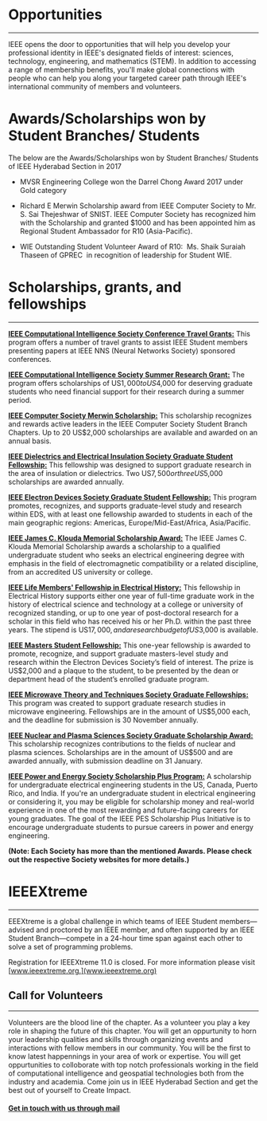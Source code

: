 # Opportunities
---

IEEE opens the door to opportunities that will help you develop your professional identity in IEEE's designated fields of interest: sciences, technology, engineering, and mathematics (STEM). In addition to accessing a range of membership benefits, you'll make global connections with people who can help you along your targeted career path through IEEE's international community of members and volunteers.

# Awards/Scholarships won by Student Branches/ Students

The below are the Awards/Scholarships won by Student Branches/ Students of IEEE Hyderabad Section in 2017

* MVSR Engineering College won the Darrel Chong Award 2017 under Gold category

* Richard E Merwin Scholarship award from IEEE Computer Society to Mr. S. Sai Thejeshwar of SNIST. IEEE Computer Society has recognized   him with the Scholarship and granted $1000 and has been appointed him as Regional Student Ambassador for R10 (Asia-Pacific).

* WIE Outstanding Student Volunteer Award of R10:  Ms. Shaik Suraiah Thaseen of GPREC  in recognition of leadership for Student WIE.


# Scholarships, grants, and fellowships
---

[**IEEE Computational Intelligence Society Conference Travel Grants:**](https://www.ieee.org/membership_services/membership/students/awards/comp_intelligence.html) This program offers a number of travel grants to assist IEEE Student members presenting papers at IEEE NNS (Neural Networks Society) sponsored conferences. 

[**IEEE Computational Intelligence Society Summer Research Grant:**](https://www.ieee.org/membership_services/membership/students/awards/comp_intelligence.html) The program offers scholarships of US$1,000 to US$4,000 for deserving graduate students who need financial support for their research during a summer period. 

[**IEEE Computer Society Merwin Scholarship:**](https://www.computer.org/web/students/merwin) This scholarship recognizes and rewards active leaders in the IEEE Computer Society Student Branch Chapters. Up to 20 US$2,000 scholarships are available and awarded on an annual basis.

[**IEEE Dielectrics and Electrical Insulation Society Graduate Student Fellowship:**](https://www.ieee.org/membership_services/membership/students/awards/dei_soc.html) This fellowship was designed to support graduate research in the area of insulation or dielectrics. Two US$7,500 or three US$5,000 scholarships are awarded annually.

[**IEEE Electron Devices Society Graduate Student Fellowship:**](https://www.ieee.org/membership_services/membership/students/awards/eds_fellowship.html) This program promotes, recognizes, and supports graduate-level study and research within EDS, with at least one fellowship awarded to students in each of the main geographic regions: Americas, Europe/Mid-East/Africa, Asia/Pacific.

[**IEEE James C. Klouda Memorial Scholarship Award:**](https://www.ieee.org/membership_services/membership/students/awards/klouda_memorial_scholarship.html) The IEEE James C. Klouda Memorial Scholarship awards a scholarship to a qualified undergraduate student who seeks an electrical engineering degree with emphasis in the field of electromagnetic compatibility or a related discipline, from an accredited US university or college.

[**IEEE Life Members' Fellowship in Electrical History:**](https://www.ieee.org/about/history_center/fellowship.html) This fellowship in Electrical History supports either one year of full-time graduate work in the history of electrical science and technology at a college or university of recognized standing, or up to one year of post-doctoral research for a scholar in this field who has received his or her Ph.D. within the past three years. The stipend is US$17,000, and a research budget of US$3,000 is available.

[**IEEE Masters Student Fellowship:**](http://eds.ieee.org/eds-masters-student-fellowship.html) This one-year fellowship is awarded to promote, recognize, and support graduate masters-level study and research within the Electron Devices Society’s field of interest. The prize is US$2,000 and a plaque to the student, to be presented by the dean or department head of the student’s enrolled graduate program.

[**IEEE Microwave Theory and Techniques Society Graduate Fellowships:**](https://www.ieee.org/membership_services/membership/students/awards/mtt_graduate.html) This program was created to support graduate research studies in microwave engineering. Fellowships are in the amount of US$5,000 each, and the deadline for submission is 30 November annually.

[**IEEE Nuclear and Plasma Sciences Society Graduate Scholarship Award:**](https://www.ieee.org/membership_services/membership/students/awards/awards_nuclear.html) This scholarship recognizes contributions to the fields of nuclear and plasma sciences. Scholarships are in the amount of US$500 and are awarded annually, with submission deadline on 31 January.

[**IEEE Power and Energy Society Scholarship Plus Program:**](https://www.ee-scholarship.org/) A scholarship for undergraduate electrical engineering students in the US, Canada, Puerto Rico, and India. If you're an undergraduate student in electrical engineering or considering it, you may be eligible for scholarship money and real-world experience in one of the most rewarding and future-facing careers for young graduates. The goal of the IEEE PES Scholarship Plus Initiative is to encourage undergraduate students to pursue careers in power and energy engineering.

**(Note: Each Society has more than the mentioned Awards. Please check out the respective Society websites for more details.)**

# IEEEXtreme
---

EEEXtreme is a global challenge in which teams of IEEE Student members—advised and proctored by an IEEE member, and often supported by an IEEE Student Branch—compete in a 24-hour time span against each other to solve a set of programming problems. 

Registration for IEEEXtreme 11.0 is closed. For more information please visit [www.ieeextreme.org.](www.ieeextreme.org)


## Call for Volunteers
---

Volunteers are the blood line of the chapter. As a volunteer you play a key role in shaping the future of this chapter. You will get an oppurtunity to horn your leadership qualities and skills through organizing events and interactions with fellow members in our community. You will be the first to know latest happennings in your area of work or expertise. You will get oppurtunities to colloborate with top notch professionals working in the field of computational intelligence and geospatial technologies both from the industry and academia. Come join us in IEEE Hyderabad Section and get the best out of yourself to Create Impact.

#### [Get in touch with us through mail](ssai.thejeshwar.in@ieee.org)
